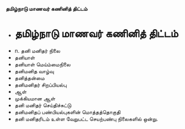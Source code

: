 **தமிழ்நாடு மாணவர் கணினித் திட்டம்**
- # தமிழ்நாடு மாணவர் கணினித் திட்டம்
- n. தனி மனிதர் நிலை
- தனியாள்
- தனியாள் மெய்ம்மைநிலை
- தனிமனித வாழ்வு
- தனித்தன்மை
- தனிமனிதர் சிறப்பியல்பு
- ஆள்
- முக்கியமான ஆள்
- தனி மனிதர் செய்திச்சுட்டு
- தனிமனிதப் பண்பியல்புகளின் மொத்தத்தொகுதி
- தனி மனிதரிடம் உள்ள வேறுபட்ட செயற்பண்பு நிலைகளில் ஒன்று.

